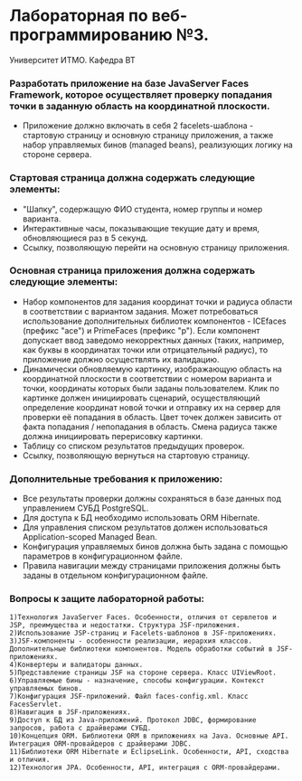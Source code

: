 # Лабораторная по веб-программированию №3.
Университет ИТМО. Кафедра ВТ
### Разработать приложение на базе JavaServer Faces Framework, которое осуществляет проверку попадания точки в заданную область на координатной плоскости.

* Приложение должно включать в себя 2 facelets-шаблона - стартовую страницу и основную страницу приложения, а также набор управляемых бинов (managed beans), реализующих логику на стороне сервера.

### Стартовая страница должна содержать следующие элементы:

 * "Шапку", содержащую ФИО студента, номер группы и номер варианта.
 * Интерактивные часы, показывающие текущие дату и время, обновляющиеся раз в 5 секунд.
 * Ссылку, позволяющую перейти на основную страницу приложения.

### Основная страница приложения должна содержать следующие элементы:

* Набор компонентов для задания координат точки и радиуса области в соответствии с вариантом задания. Может потребоваться использование дополнительных библиотек компонентов - ICEfaces (префикс "ace") и PrimeFaces (префикс "p"). Если компонент допускает ввод заведомо некорректных данных (таких, например, как буквы в координатах точки или отрицательный радиус), то приложение должно осуществлять их валидацию.
* Динамически обновляемую картинку, изображающую область на координатной плоскости в соответствии с номером варианта и точки, координаты которых были заданы пользователем. Клик по картинке должен инициировать сценарий, осуществляющий определение координат новой точки и отправку их на сервер для проверки её попадания в область. Цвет точек должен зависить от факта попадания / непопадания в область. Смена радиуса также должна инициировать перерисовку картинки.
* Таблицу со списком результатов предыдущих проверок.
* Ссылку, позволяющую вернуться на стартовую страницу.

### Дополнительные требования к приложению:

* Все результаты проверки должны сохраняться в базе данных под управлением СУБД PostgreSQL.
* Для доступа к БД необходимо использовать ORM Hibernate.
* Для управления списком результатов должен использоваться Application-scoped Managed Bean.
* Конфигурация управляемых бинов должна быть задана с помощью параметров в конфигурационном файле.
* Правила навигации между страницами приложения должны быть заданы в отдельном конфигурационном файле.

### Вопросы к защите лабораторной работы:

    1)Технология JavaServer Faces. Особенности, отличия от сервлетов и JSP, преимущества и недостатки. Структура JSF-приложения.
    2)Использование JSP-страниц и Facelets-шаблонов в JSF-приложениях.
    3)JSF-компоненты - особенности реализации, иерархия классов. Дополнительные библиотеки компонентов. Модель обработки событий в JSF-приложениях.
    4)Конвертеры и валидаторы данных.
    5)Представление страницы JSF на стороне сервера. Класс UIViewRoot.
    6)Управляемые бины - назначение, способы конфигурации. Контекст управляемых бинов.
    7)Конфигурация JSF-приложений. Файл faces-config.xml. Класс FacesServlet.
    8)Навигация в JSF-приложениях.
    9)Доступ к БД из Java-приложений. Протокол JDBC, формирование запросов, работа с драйверами СУБД.
    10)Концепция ORM. Библиотеки ORM в приложениях на Java. Основные API. Интеграция ORM-провайдеров с драйверами JDBC.
    11)Библиотеки ORM Hibernate и EclipseLink. Особенности, API, сходства и отличия.
    12)Технология JPA. Особенности, API, интеграция с ORM-провайдерами.


